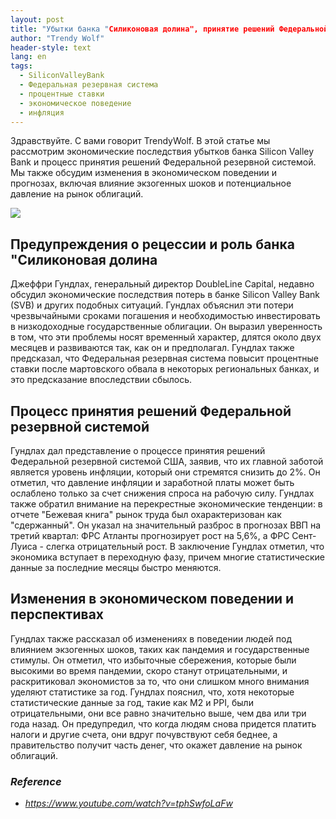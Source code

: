 ```yaml
---
layout: post
title: "Убытки банка "Силиконовая долина", принятие решений Федеральной резервной системой и изменения в экономическом поведении"
author: "Trendy Wolf"
header-style: text
lang: en
tags:
  - SiliconValleyBank
  - Федеральная резервная система
  - процентные ставки
  - экономическое поведение
  - инфляция
---
```


Здравствуйте. С вами говорит TrendyWolf. В этой статье мы рассмотрим экономические последствия убытков банка Silicon Valley Bank и процесс принятия решений Федеральной резервной системой. Мы также обсудим изменения в экономическом поведении и прогнозах, включая влияние экзогенных шоков и потенциальное давление на рынок облигаций.

<img
    src="https://i.ytimg.com/vi/tphSwfoLaFw/hqdefault.jpg"
/>


## Предупреждения о рецессии и роль банка "Силиконовая долина
Джеффри Гундлах, генеральный директор DoubleLine Capital, недавно обсудил экономические последствия потерь в банке Silicon Valley Bank (SVB) и других подобных ситуаций. Гундлах объяснил эти потери чрезвычайными сроками погашения и необходимостью инвестировать в низкодоходные государственные облигации. Он выразил уверенность в том, что эти проблемы носят временный характер, длятся около двух месяцев и развиваются так, как он и предполагал. Гундлах также предсказал, что Федеральная резервная система повысит процентные ставки после мартовского обвала в некоторых региональных банках, и это предсказание впоследствии сбылось.

## Процесс принятия решений Федеральной резервной системой
Гундлах дал представление о процессе принятия решений Федеральной резервной системой США, заявив, что их главной заботой является уровень инфляции, который они стремятся снизить до 2%. Он отметил, что давление инфляции и заработной платы может быть ослаблено только за счет снижения спроса на рабочую силу. Гундлах также обратил внимание на перекрестные экономические тенденции: в отчете "Бежевая книга" рынок труда был охарактеризован как "сдержанный". Он указал на значительный разброс в прогнозах ВВП на третий квартал: ФРС Атланты прогнозирует рост на 5,6%, а ФРС Сент-Луиса - слегка отрицательный рост. В заключение Гундлах отметил, что экономика вступает в переходную фазу, причем многие статистические данные за последние месяцы быстро меняются.

## Изменения в экономическом поведении и перспективах
Гундлах также рассказал об изменениях в поведении людей под влиянием экзогенных шоков, таких как пандемия и государственные стимулы. Он отметил, что избыточные сбережения, которые были высокими во время пандемии, скоро станут отрицательными, и раскритиковал экономистов за то, что они слишком много внимания уделяют статистике за год. Гундлах пояснил, что, хотя некоторые статистические данные за год, такие как M2 и PPI, были отрицательными, они все равно значительно выше, чем два или три года назад. Он предупредил, что когда людям снова придется платить налоги и другие счета, они вдруг почувствуют себя беднее, а правительство получит часть денег, что окажет давление на рынок облигаций.


### _Reference_
- _https://www.youtube.com/watch?v=tphSwfoLaFw_

